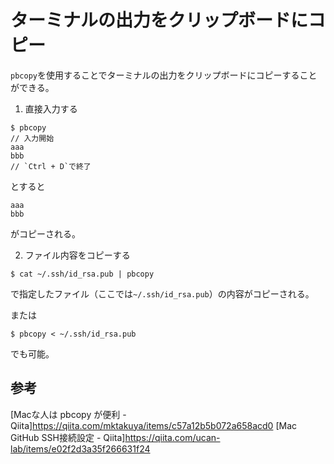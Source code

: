 # ターミナルの出力をクリップボードにコピー

`pbcopy`を使用することでターミナルの出力をクリップボードにコピーすることができる。

1. 直接入力する
```terminal
$ pbcopy
// 入力開始
aaa
bbb
// `Ctrl + D`で終了
```
とすると
```
aaa
bbb
```
がコピーされる。

2. ファイル内容をコピーする
```terminal
$ cat ~/.ssh/id_rsa.pub | pbcopy
```
で指定したファイル（ここでは`~/.ssh/id_rsa.pub`）の内容がコピーされる。

または
```terminal
$ pbcopy < ~/.ssh/id_rsa.pub
```
でも可能。

## 参考
[Macな人は pbcopy が便利 - Qiita]https://qiita.com/mktakuya/items/c57a12b5b072a658acd0
[Mac GitHub SSH接続設定 - Qiita]https://qiita.com/ucan-lab/items/e02f2d3a35f266631f24
